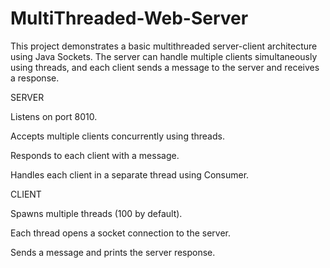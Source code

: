 # MultiThreaded-Web-Server
This project demonstrates a basic multithreaded server-client architecture using Java Sockets. The server can handle multiple clients simultaneously using threads, and each client sends a message to the server and receives a response.

SERVER

Listens on port 8010.

Accepts multiple clients concurrently using threads.

Responds to each client with a message.

Handles each client in a separate thread using Consumer<Socket>.


CLIENT

Spawns multiple threads (100 by default).

Each thread opens a socket connection to the server.

Sends a message and prints the server response.



